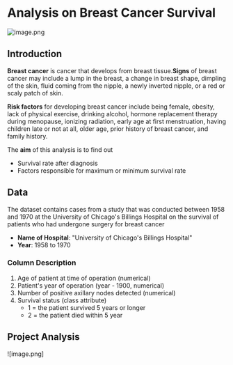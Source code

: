 # Analysis on Breast Cancer Survival
![image.png](https://github.com/RadhikaRadha/-MyProjects/blob/master/images/breast%20cancer.png)

## Introduction
__Breast cancer__ is cancer that develops from breast tissue.__Signs__ of breast cancer may include a lump in the breast, a change in breast shape, dimpling of the skin, fluid coming from the nipple, a newly inverted nipple, or a red or scaly patch of skin.

__Risk factors__ for developing breast cancer include being female, obesity, lack of physical exercise, drinking alcohol, hormone replacement therapy during menopause, ionizing radiation, early age at first menstruation, having children late or not at all, older age, prior history of breast cancer, and family history.

The __aim__ of this analysis is to find out 
- Survival rate after diagnosis
- Factors responsible for maximum or minimum survival rate

## Data
The dataset contains cases from a study that was conducted between 1958 and 1970 at the University of Chicago's Billings Hospital on the survival of patients who had undergone surgery for breast cancer

- __Name of Hospital__: "University of Chicago's Billings Hospital"
- __Year__: 1958  to 1970

### Column Description

1. Age of patient at time of operation (numerical) 
2. Patient's year of operation (year - 1900, numerical) 
3. Number of positive axillary nodes detected (numerical) 
4. Survival status (class attribute) 
    - 1 = the patient survived 5 years or longer 
    - 2 = the patient died within 5 year
    
## Project Analysis
![image.png]
    
